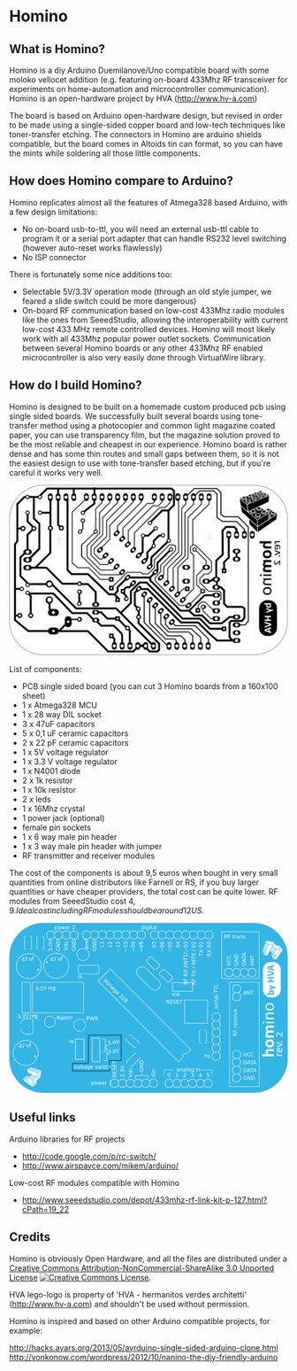 Homino
======

What is Homino?
---------------

Homino is a diy Arduino Duemilanove/Uno compatible board with some moloko vellocet addition
(e.g. featuring on-board 433Mhz RF transceiver for experiments on home-automation and microcontroller communication).
Homino is an open-hardware project by HVA (http://www.hv-a.com)

The board is based on Arduino open-hardware design, but revised in order to be made using a single-sided copper board and low-tech techniques like toner-transfer etching.
The connectors in Homino are arduino shields compatible, but the board comes in Altoids tin can format, so you can have the mints while soldering all those little components.


How does Homino compare to Arduino?
-----------------------------------

Homino replicates almost all the features of Atmega328 based Arduino, with a few design limitations:

- No on-board usb-to-ttl, you will need an external usb-ttl cable to program it or a serial port adapter that can handle RS232 level switching (however auto-reset works flawlessly)
- No ISP connector

There is fortunately some nice additions too:

- Selectable 5V/3.3V operation mode (through an old style jumper, we feared a slide switch could be more dangerous)
- On-board RF communication based on low-cost 433Mhz radio modules like the ones from SeeedStudio, allowing the interoperability with current low-cost 433 MHz remote controlled devices. Homino will most likely work with all 433Mhz popular power outlet sockets.
Communication between several Homino boards or any other 433Mhz RF enabled microcontroller is also very easily done through VirtualWire library.


How do I build Homino?
----------------------

Homino is designed to be built on a homemade custom produced pcb using single sided boards.
We successfully built several boards using tone-transfer method using a photocopier and common light magazine coated paper, you can use transparency film, but the magazine solution proved to be the most reliable and cheapest in our experience.
Homino board is rather dense and has some thin routes and small gaps between them, so it is not the easiest design to use with tone-transfer based etching, but if you're careful it works very well.

![board image for tone transfer](homino_rev_2_board.png)

List of components:

- PCB single sided board (you can cut 3 Homino boards from a 160x100 sheet)
- 1 x Atmega328 MCU
- 1 x 28 way DIL socket
- 3 x 47uF capacitors
- 5 x 0,1 uF ceramic capacitors
- 2 x 22 pF ceramic capacitors
- 1 x 5V voltage regulator
- 1 x 3.3 V voltage regulator
- 1 x N4001 diode
- 2 x 1k resistor
- 1 x 10k resistor
- 2 x leds
- 1 x 16Mhz crystal
- 1 power jack (optional)
- female pin sockets
- 1 x 6 way male pin header
- 1 x 3 way male pin header with jumper
- RF transmitter and receiver modules

The cost of the components is about 9,5 euros when bought in very small quantities from online distributors like Farnell or RS, if you buy larger quantities or have cheaper providers, the total cost can be quite lower. RF modules from SeeedStudio cost $4,9.
Ideal cost including RF modules should be around 12 US$.

![board image for top label](homino_rev_2_screen.png)


Useful links
------------

Arduino libraries for RF projects
- http://code.google.com/p/rc-switch/
- http://www.airspayce.com/mikem/arduino/

Low-cost RF modules compatible with Homino
- http://www.seeedstudio.com/depot/433mhz-rf-link-kit-p-127.html?cPath=19_22

Credits
-------

Homino is obviously Open Hardware, and all the files are distributed under a
<a rel="license" href="http://creativecommons.org/licenses/by-nc-sa/3.0/">Creative Commons Attribution-NonCommercial-ShareAlike 3.0 Unported License</a>
<a rel="license" href="http://creativecommons.org/licenses/by-nc-sa/3.0/"><img alt="Creative Commons License" style="border-width:0" src="http://i.creativecommons.org/l/by-nc-sa/3.0/88x31.png" /></a>.

HVA lego-logo is property of 'HVA - hermanitos verdes architetti' (http://www.hv-a.com) and shouldn't be used without permission.


Homino is inspired and based on other Arduino compatible projects, for example:

http://hacks.ayars.org/2013/05/ayrduino-single-sided-arduino-clone.html
http://vonkonow.com/wordpress/2012/10/nanino-the-diy-friendly-arduino
